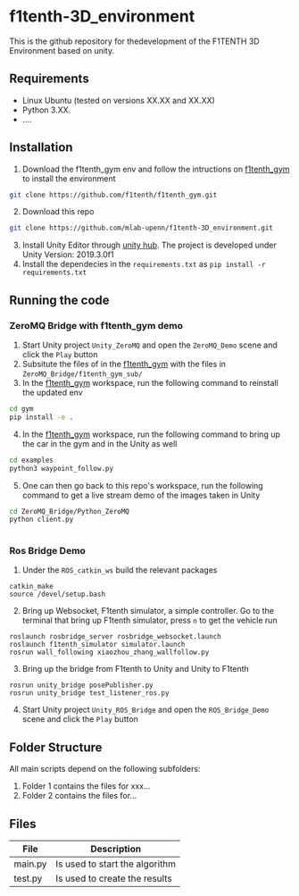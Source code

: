 # f1tenth-3D_environment
This is the github repository for thedevelopment of the F1TENTH 3D Environment based on unity.

## Requirements
- Linux Ubuntu (tested on versions XX.XX and XX.XX)
- Python 3.XX.
- ....

## Installation
1. Download the f1tenth_gym env and follow the intructions on [f1tenth_gym](https://github.com/f1tenth/f1tenth_gym) to install the environment
```bash
git clone https://github.com/f1tenth/f1tenth_gym.git
```
2. Download this repo
```bash
git clone https://github.com/mlab-upenn/f1tenth-3D_environment.git
```
3. Install Unity Editor through [unity hub](https://docs.unity3d.com/Manual/GettingStartedInstallingHub.html). The project is developed under Unity Version: 2019.3.0f1
4. Install the dependecies in the `requirements.txt` as `pip install -r requirements.txt`



## Running the code
### ZeroMQ Bridge with f1tenth_gym demo
1. Start Unity project `Unity_ZeroMQ` and open the `ZeroMQ_Demo` scene and click the `Play` button
2. Subsitute the files of in the [f1tenth_gym](https://github.com/f1tenth/f1tenth_gym) with the files in `ZeroMQ_Bridge/f1tenth_gym_sub/`
3. In the [f1tenth_gym](https://github.com/f1tenth/f1tenth_gym) workspace, run the following command to reinstall the updated env
```bash
cd gym
pip install -e .
```
4. In the [f1tenth_gym](https://github.com/f1tenth/f1tenth_gym) workspace, run the following command to bring up the car in the gym and in the Unity as well
```bash
cd examples
python3 waypoint_follow.py
```
5. One can then go back to this repo's workspace, run the following command to get a live stream demo of the images taken in Unity
```bash
cd ZeroMQ_Bridge/Python_ZeroMQ
python client.py
 
```

### Ros Bridge Demo
1. Under the `ROS_catkin_ws` build the relevant packages
```
catkin_make
source /devel/setup.bash
```
2. Bring up Websocket, F1tenth simulator, a simple controller. Go to the terminal that bring up F1tenth simulator, press `n` to get the vehicle run
```
roslaunch rosbridge_server rosbridge_websocket.launch
roslaunch f1tenth_simulator simulator.launch
rosrun wall_following xiaozhou_zhang_wallfollow.py 
```
3. Bring up the bridge from F1tenth to Unity and Unity to F1tenth
```
rosrun unity_bridge posePublisher.py
rosrun unity_bridge test_listener_ros.py 
```
4. Start Unity project `Unity_ROS_Bridge` and open the `ROS_Bridge_Demo` scene and click the `Play` button




## Folder Structure

All main scripts depend on the following subfolders:

1. Folder 1 contains the files for xxx...
2. Folder 2 contains the files for...


## Files
| File | Description |
|----|----|
main.py   | Is used to start the algorithm
test.py | Is used to create the results
